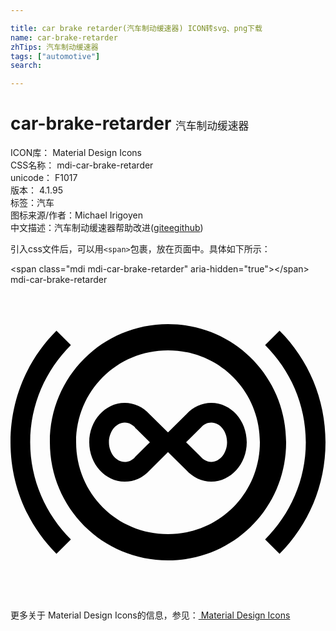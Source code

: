 ```yaml
---

title: car brake retarder(汽车制动缓速器) ICON转svg、png下载
name: car-brake-retarder
zhTips: 汽车制动缓速器
tags: ["automotive"]
search: 

---
```


# car-brake-retarder  <small style="font-size: 60%;font-weight: 100">汽车制动缓速器</small>


<div class="detail-page">
<p>
<span>
ICON库：
<span class="badge-secondary badge">Material Design Icons</span> 
</span>
<br/>
<span>
CSS名称：
<span class="badge-secondary badge">mdi-car-brake-retarder</span> 
</span>
<br/>
<span>
unicode：
<span class="badge-secondary badge">F1017</span> 
<copy-btn content='F1017' btn-title=""></copy-btn>
<copy-btn :content='String.fromCodePoint(parseInt("F1017", 16))' btn-title="复制U"></copy-btn>
</span>
<br/>
<span>
版本：
<span class="badge-secondary badge">4.1.95</span> 
</span><br/><span>标签：<span class="badge-light badge"><router-link to="/tags/automotive.html">汽车</router-link></span></span>
<br/>
<span>图标来源/作者：<span class="badge-light badge">Michael Irigoyen</span></span> 
<br/>
<span class="zh-detail">中文描述：<span class="badge-primary badge">汽车制动缓速器</span><span class="help-link"><span>帮助改进</span>(<a href="https://gitee.com/liuwave/icon-helper/edit/master/json/material/car-brake-retarder.json" target="_blank" rel="noopener noreferrer">gitee</a><a href="https://github.com/liuwave/icon-helper/edit/master/json/material/car-brake-retarder.json" target="_blank" rel="noopener noreferrer">github</a></span>)</span><br/>
</p>
</div>
<div class="alert alert-dark">
  <i class="mdi mdi-car-brake-retarder mdi-48px"></i>
  <i class="mdi mdi-car-brake-retarder mdi-36px"></i>
  <i class="mdi mdi-car-brake-retarder mdi-24px"></i>
  <i class="mdi mdi-car-brake-retarder mdi-18px"></i>
</div>
<div>
  <p>引入css文件后，可以用<code>&lt;span&gt;</code>包裹，放在页面中。具体如下所示：    
  </p>
  <div class="alert alert-primary" style="font-size: 14px">
    &lt;span class="mdi mdi-car-brake-retarder" aria-hidden="true"&gt;&lt;/span&gt;
    <copy-btn content='<span class="mdi mdi-car-brake-retarder" aria-hidden="true"></span>'></copy-btn>
  </div>
  <div class="alert alert-secondary">
    <i class="mdi mdi-car-brake-retarder"
    style="font-size: 24px"
    aria-hidden="true"></i> mdi-car-brake-retarder
    <copy-btn content="mdi-car-brake-retarder" btn-title="复制图标名称"></copy-btn>
  </div>
</div>
<div id="svg" class="svg-wrap">
<svg xmlns="http://www.w3.org/2000/svg" viewBox="0 0 24 24"><path d="M12 3C7 3 3 7 3 12S7 21 12 21 21 17 21 12 17 3 12 3M12 19C8.1 19 5 15.9 5 12S8.1 5 12 5 19 8.1 19 12 15.9 19 12 19M20.5 20.5C22.7 18.3 24 15.3 24 12S22.7 5.7 20.5 3.5L19.4 4.6C21.3 6.5 22.5 9.1 22.5 12S21.3 17.5 19.4 19.4L20.5 20.5M4.6 19.4C2.7 17.5 1.5 14.9 1.5 12S2.7 6.5 4.6 4.6L3.5 3.5C1.3 5.7 0 8.7 0 12S1.3 18.3 3.5 20.5L4.6 19.4M15.3 10.5C15.96 10.5 16.5 11.17 16.5 12C16.5 12.81 15.95 13.5 15.3 13.5C14.93 13.5 14.66 13.29 14.5 13.11L14.47 13.08L14.44 13.05L13.38 12L14.47 10.92L14.5 10.89L14.53 10.86C14.74 10.63 15 10.5 15.3 10.5M8.7 10.5C9.07 10.5 9.34 10.71 9.5 10.88L9.5 10.92L9.56 10.95L10.62 12L9.53 13.08L9.5 13.11L9.47 13.15C9.26 13.37 9 13.5 8.7 13.5C8.05 13.5 7.5 12.81 7.5 12S8.05 10.5 8.7 10.5M15.3 9C14.58 9 13.9 9.31 13.42 9.85L12 11.25L10.61 9.88C10.1 9.31 9.42 9 8.7 9C7.21 9 6 10.35 6 12S7.21 15 8.7 15C9.42 15 10.1 14.69 10.59 14.15L12 12.75L13.39 14.12C13.9 14.68 14.58 15 15.3 15C16.79 15 18 13.65 18 12C18 10.33 16.79 9 15.3 9Z" /></svg>
</div>
<detail full-name='mdi-car-brake-retarder'></detail>
    
<div><p>更多关于 Material Design Icons的信息，参见：<a target="_blank" href="https://iconhelper.cn/material.html"> Material Design Icons</a>
</p></div>
